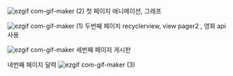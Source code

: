 ![ezgif com-gif-maker (2)](https://user-images.githubusercontent.com/86187456/125637351-a4e01115-0133-4aaf-8ff6-6b6fcb718da3.gif)
첫 페이지 애니메이션, 그래프 

![ezgif com-gif-maker (1)](https://user-images.githubusercontent.com/86187456/125636521-f0b9ea4b-7ec7-41a8-8777-9a92a825fd6c.gif)
두번째 페이지 recyclerview, view pager2 , 영화 api 사용

![ezgif com-gif-maker](https://user-images.githubusercontent.com/86187456/125636619-89369bb5-d298-434a-a87f-5a09b627085a.gif)
세번째 페이지 게시판 


네번째 페이지 달력
![ezgif com-gif-maker (3)](https://user-images.githubusercontent.com/86187456/125637437-c0dad627-440c-43fd-a765-91ac61022fc0.gif)



